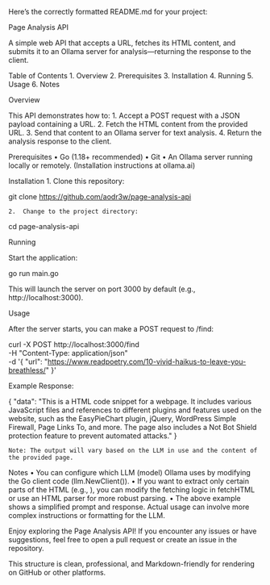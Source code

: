 Here’s the correctly formatted README.md for your project:

Page Analysis API

A simple web API that accepts a URL, fetches its HTML content, and submits it to an Ollama server for analysis—returning the response to the client.

Table of Contents
	1.	Overview
	2.	Prerequisites
	3.	Installation
	4.	Running
	5.	Usage
	6.	Notes

Overview

This API demonstrates how to:
	1.	Accept a POST request with a JSON payload containing a URL.
	2.	Fetch the HTML content from the provided URL.
	3.	Send that content to an Ollama server for text analysis.
	4.	Return the analysis response to the client.

Prerequisites
	•	Go (1.18+ recommended)
	•	Git
	•	An Ollama server running locally or remotely. (Installation instructions at ollama.ai)

Installation
	1.	Clone this repository:

git clone https://github.com/aodr3w/page-analysis-api


	2.	Change to the project directory:

cd page-analysis-api

Running

Start the application:

go run main.go

This will launch the server on port 3000 by default (e.g., http://localhost:3000).

Usage

After the server starts, you can make a POST request to /find:

curl -X POST http://localhost:3000/find \
  -H "Content-Type: application/json" \
  -d '{
    "url": "https://www.readpoetry.com/10-vivid-haikus-to-leave-you-breathless/"
  }'

Example Response:

{
  "data": "This is a HTML code snippet for a webpage. It includes various JavaScript files and references to different plugins and features used on the website, such as the EasyPieChart plugin, jQuery, WordPress Simple Firewall, Page Links To, and more. The page also includes a Not Bot Shield protection feature to prevent automated attacks."
}

	Note: The output will vary based on the LLM in use and the content of the provided page.

Notes
	•	You can configure which LLM (model) Ollama uses by modifying the Go client code (llm.NewClient()).
	•	If you want to extract only certain parts of the HTML (e.g., <body>), you can modify the fetching logic in fetchHTML or use an HTML parser for more robust parsing.
	•	The above example shows a simplified prompt and response. Actual usage can involve more complex instructions or formatting for the LLM.

Enjoy exploring the Page Analysis API!
If you encounter any issues or have suggestions, feel free to open a pull request or create an issue in the repository.

This structure is clean, professional, and Markdown-friendly for rendering on GitHub or other platforms.